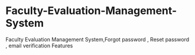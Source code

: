 # Faculty-Evaluation-Management-System
Faculty Evaluation Management System,Forgot password , Reset password , email verification Features 
